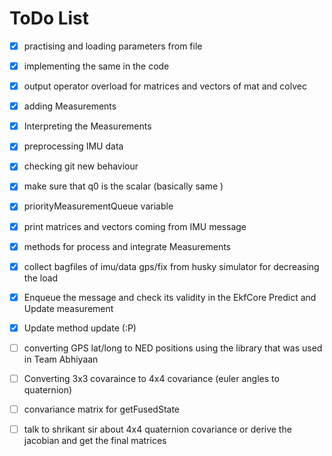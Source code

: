 # ToDo List

- [x] practising and loading parameters from file
- [x] implementing the same in the code
- [x] output operator overload for matrices and vectors of mat and colvec
- [x] adding Measurements
- [x] Interpreting the Measurements
- [x] preprocessing IMU data
- [x] checking git new behaviour
- [x] make sure that q0 is the scalar (basically same )
- [x] priorityMeasurementQueue variable
- [x] print matrices and vectors coming from IMU message
- [x] methods for process and integrate Measurements
- [x] collect bagfiles of imu/data gps/fix from husky simulator for decreasing the load
- [x] Enqueue the message and check its validity in the EkfCore Predict and Update measurement
- [x] Update method update (:P)

- [ ] converting GPS lat/long to NED positions using the library that was used in Team Abhiyaan
- [ ] Converting 3x3 covaraince to 4x4 covariance (euler angles to quaternion)
- [ ] convariance matrix for getFusedState
- [ ] talk to shrikant sir about 4x4 quaternion covariance or derive the jacobian and get the final matrices
